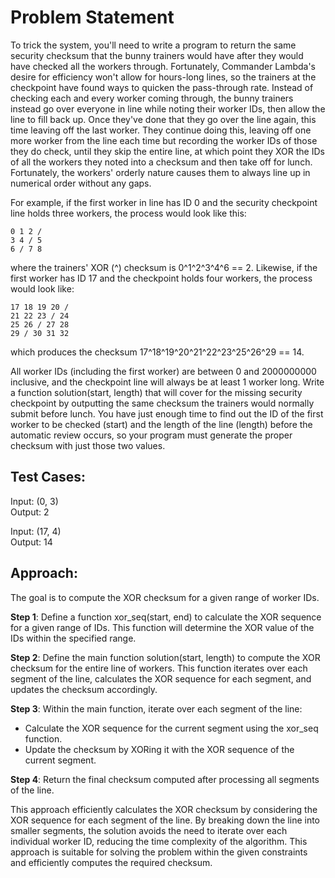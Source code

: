 # Problem Statement
To trick the system, you'll need to write a program to return the same security checksum that the bunny trainers would have after they would have checked all the workers through. Fortunately, Commander Lambda's desire for efficiency won't allow for hours-long lines, so the trainers at the checkpoint have found ways to quicken the pass-through rate. Instead of checking each and every worker coming through, the bunny trainers instead go over everyone in line while noting their worker IDs, then allow the line to fill back up. Once they've done that they go over the line again, this time leaving off the last worker. They continue doing this, leaving off one more worker from the line each time but recording the worker IDs of those they do check, until they skip the entire line, at which point they XOR the IDs of all the workers they noted into a checksum and then take off for lunch. Fortunately, the workers' orderly nature causes them to always line up in numerical order without any gaps.

For example, if the first worker in line has ID 0 and the security checkpoint line holds three workers, the process would look like this:

``0 1 2 /``</br>
``3 4 / 5``</br>
``6 / 7 8``</br>

where the trainers' XOR (^) checksum is 0^1^2^3^4^6 == 2.
Likewise, if the first worker has ID 17 and the checkpoint holds four workers, the process would look like:

``17 18 19 20 /``</br>
``21 22 23 / 24``</br>
``25 26 / 27 28``</br>
``29 / 30 31 32``</br>

which produces the checksum 17^18^19^20^21^22^23^25^26^29 == 14.

All worker IDs (including the first worker) are between 0 and 2000000000 inclusive, and the checkpoint line will always be at least 1 worker long.
Write a function solution(start, length) that will cover for the missing security checkpoint by outputting the same checksum the trainers would normally submit before lunch. You have just enough time to find out the ID of the first worker to be checked (start) and the length of the line (length) before the automatic review occurs, so your program must generate the proper checksum with just those two values.

## Test Cases:
Input: (0, 3)</br>
Output: 2

Input: (17, 4)</br>
Output: 14

## Approach:

The goal is to compute the XOR checksum for a given range of worker IDs.

**Step 1**: Define a function xor_seq(start, end) to calculate the XOR sequence for a given range of IDs. This function will determine the XOR value of the IDs within the specified range.

**Step 2**: Define the main function solution(start, length) to compute the XOR checksum for the entire line of workers. This function iterates over each segment of the line, calculates the XOR sequence for each segment, and updates the checksum accordingly.

**Step 3**: Within the main function, iterate over each segment of the line:
- Calculate the XOR sequence for the current segment using the xor_seq function.
- Update the checksum by XORing it with the XOR sequence of the current segment.

**Step 4**: Return the final checksum computed after processing all segments of the line.

This approach efficiently calculates the XOR checksum by considering the XOR sequence for each segment of the line. By breaking down the line into smaller segments, the solution avoids the need to iterate over each individual worker ID, reducing the time complexity of the algorithm. This approach is suitable for solving the problem within the given constraints and efficiently computes the required checksum.

